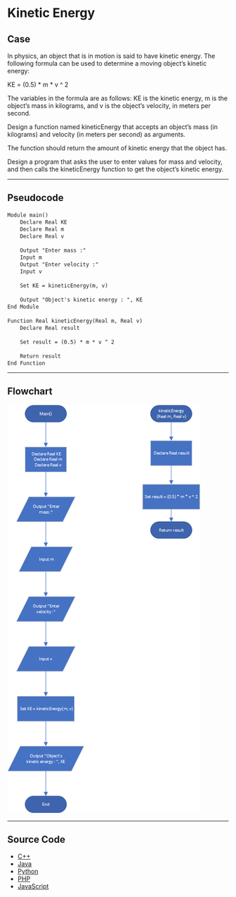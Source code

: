 # Kinetic Energy

## Case

In physics, an object that is in motion is said to have kinetic energy. The following formula can be used to determine a moving object’s kinetic energy:

KE = (0.5) \* m \* v ^ 2

The variables in the formula are as follows: KE is the kinetic energy, m is the object’s mass in kilograms, and v is the object’s velocity, in meters per second.

Design a function named kineticEnergy that accepts an object’s mass (in kilograms) and velocity (in meters per second) as arguments.

The function should return the amount of kinetic energy that the object has.

Design a program that asks the user to enter values for mass and velocity, and then calls the kineticEnergy function to get the object’s kinetic energy.

<hr>

## Pseudocode

```
Module main()
    Declare Real KE
    Declare Real m
    Declare Real v

    Output "Enter mass :"
    Input m
    Output "Enter velocity :"
    Input v

    Set KE = kineticEnergy(m, v)

    Output "Object's kinetic energy : ", KE
End Module

Function Real kineticEnergy(Real m, Real v)
    Declare Real result

    Set result = (0.5) * m * v ^ 2

    Return result
End Function
```

<hr>

## Flowchart

<img src="Flowchart.png"  >

<hr>

## Source Code

- [C++](kineticEnergy.cpp)
- [Java](kineticEnergy.java)
- [Python](kineticEnergy.py)
- [PHP](kineticEnergy.php)
- [JavaScript](kineticEnergy.js)
